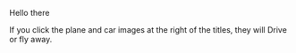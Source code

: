 Hello there

If you click the plane and car images at the right of the titles, they will Drive or fly away.